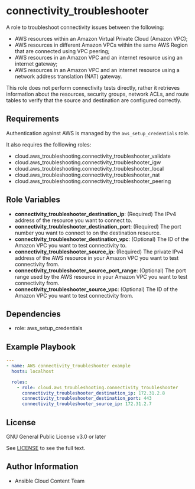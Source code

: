 connectivity_troubleshooter
=========

A role to troubleshoot connectivity issues between the following:

- AWS resources within an Amazon Virtual Private Cloud (Amazon VPC);
- AWS resources in different Amazon VPCs within the same AWS Region that are connected using VPC peering;
- AWS resources in an Amazon VPC and an internet resource using an internet gateway;
- AWS resources in an Amazon VPC and an internet resource using a network address translation (NAT) gateway.

This role does not perform connectivity tests directly, rather it retrieves information about the resources, security groups, network ACLs, and route tables to verify that the source and destination are configured correctly.

Requirements
------------

Authentication against AWS is managed by the `aws_setup_credentials` role.

It also requires the folllowing roles:

- cloud.aws_troubleshooting.connectivity_troubleshooter_validate
- cloud.aws_troubleshooting.connectivity_troubleshooter_igw
- cloud.aws_troubleshooting.connectivity_troubleshooter_local
- cloud.aws_troubleshooting.connectivity_troubleshooter_nat
- cloud.aws_troubleshooting.connectivity_troubleshooter_peering

Role Variables
--------------

- **connectivity_troubleshooter_destination_ip**: (Required) The IPv4 address of the resource you want to connect to.
- **connectivity_troubleshooter_destination_port**: (Required) The port number you want to connect to on the destination resource.
- **connectivity_troubleshooter_destination_vpc**: (Optional) The ID of the Amazon VPC you want to test connectivity to.
- **connectivity_troubleshooter_source_ip**: (Required) The private IPv4 address of the AWS resource in your Amazon VPC you want to test connectivity from.
- **connectivity_troubleshooter_source_port_range**: (Optional) The port range used by the AWS resource in your Amazon VPC you want to test connectivity from.
- **connectivity_troubleshooter_source_vpc**: (Optional) The ID of the Amazon VPC you want to test connectivity from.

Dependencies
------------

- role: aws_setup_credentials

Example Playbook
----------------

```yaml
---
- name: AWS connectivity_troubleshooter example
  hosts: localhost

  roles:
    - role: cloud.aws_troubleshooting.connectivity_troubleshooter
      connectivity_troubleshooter_destination_ip: 172.31.2.8
      connectivity_troubleshooter_destination_port: 443
      connectivity_troubleshooter_source_ip: 172.31.2.7
```

License
-------

GNU General Public License v3.0 or later

See [LICENSE](https://github.com/redhat-cop/cloud.aws_troubleshooting/blob/main/LICENSE) to see the full text.

Author Information
------------------

- Ansible Cloud Content Team
